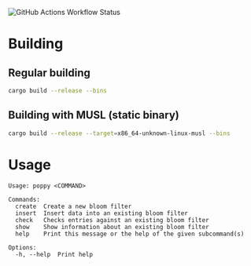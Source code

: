 
![GitHub Actions Workflow Status](https://img.shields.io/github/actions/workflow/status/hashlookup/poppy/rust.yml?style=for-the-badge)

# Building

## Regular building

```bash
cargo build --release --bins
```

## Building with MUSL (static binary)

```bash
cargo build --release --target=x86_64-unknown-linux-musl --bins
```

# Usage

```
Usage: poppy <COMMAND>

Commands:
  create  Create a new bloom filter
  insert  Insert data into an existing bloom filter
  check   Checks entries against an existing bloom filter
  show    Show information about an existing bloom filter
  help    Print this message or the help of the given subcommand(s)

Options:
  -h, --help  Print help
```
